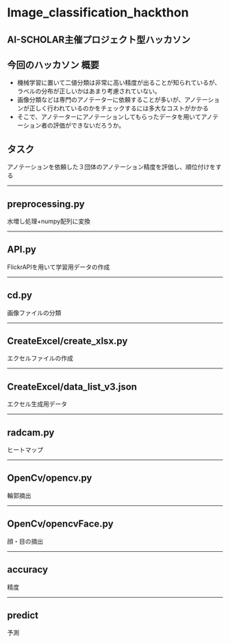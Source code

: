 # Image_classification_hackthon
## AI-SCHOLAR主催プロジェクト型ハッカソン

## 今回のハッカソン 概要
- 機械学習に置いて二値分類は非常に高い精度が出ることが知られているが、ラベルの分布が正しいかはあまり考慮されていない。
- 画像分類などは専門のアノテーターに依頼することが多いが、アノテーションが正しく行われているのかをチェックするには多大なコストがかかる
- そこで、アノテーターにアノテーションしてもらったデータを用いてアノテーション者の評価ができないだろうか。

## タスク
アノテーションを依頼した３団体のアノテーション精度を評価し、順位付けをする

***
## preprocessing.py
水増し処理+numpy配列に変換

***
## API.py
FlickrAPIを用いて学習用データの作成

***
## cd.py
画像ファイルの分類

***
## CreateExcel/create_xlsx.py
エクセルファイルの作成

***
## CreateExcel/data_list_v3.json
エクセル生成用データ

***
## radcam.py
ヒートマップ 

***
## OpenCv/opencv.py
輪郭摘出

***
## OpenCv/opencvFace.py
顔・目の摘出

***
## accuracy
精度

***
## predict
予測